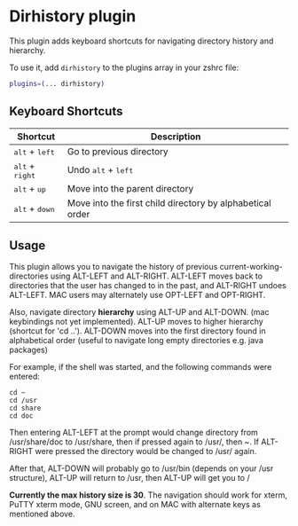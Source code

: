 # Dirhistory plugin

This plugin adds keyboard shortcuts for navigating directory history and hierarchy.

To use it, add `dirhistory` to the plugins array in your zshrc file:

```zsh
plugins=(... dirhistory)
```
## Keyboard Shortcuts

| Shortcut                          | Description                                               |
|-----------------------------------|-----------------------------------------------------------|
| <kbd>alt</kbd> + <kbd>left</kbd>  | Go to previous directory                                  |
| <kbd>alt</kbd> + <kbd>right</kbd> | Undo <kbd>alt</kbd> + <kbd>left</kbd>                     |
| <kbd>alt</kbd> + <kbd>up</kbd>    | Move into the parent directory                            |
| <kbd>alt</kbd> + <kbd>down</kbd>  | Move into the first child directory by alphabetical order |

## Usage

This plugin allows you to navigate the history of previous current-working-directories using ALT-LEFT and ALT-RIGHT. ALT-LEFT moves back to directories that the user has changed to in the past, and ALT-RIGHT undoes ALT-LEFT. MAC users may alternately use OPT-LEFT and OPT-RIGHT.

Also, navigate directory **hierarchy** using ALT-UP and ALT-DOWN. (mac keybindings not yet implemented). ALT-UP moves to higher hierarchy (shortcut for 'cd ..'). ALT-DOWN moves into the first directory found in alphabetical order (useful to navigate long empty directories e.g. java packages)

For example, if the shell was started, and the following commands were entered:

```shell
cd ~
cd /usr
cd share
cd doc
```

Then entering ALT-LEFT at the prompt would change directory from /usr/share/doc to /usr/share, then if pressed again to /usr/, then ~. If ALT-RIGHT were pressed the directory would be changed to /usr/ again.

After that, ALT-DOWN will probably go to /usr/bin (depends on your /usr structure), ALT-UP will return to /usr, then ALT-UP will get you to /

**Currently the max history size is 30**. The navigation should work for xterm, PuTTY xterm mode, GNU screen, and on MAC with alternate keys as mentioned above.
